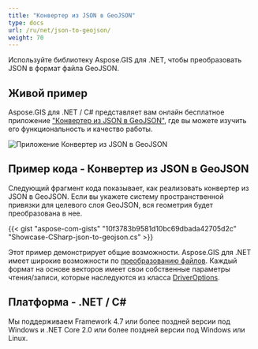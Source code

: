 ```yaml
---
title: "Конвертер из JSON в GeoJSON"
type: docs
url: /ru/net/json-to-geojson/
weight: 70
---
```


Используйте библиотеку Aspose.GIS для .NET, чтобы преобразовать JSON в формат файла GeoJSON.

## **Живой пример**

Aspose.GIS для .NET / C# представляет вам онлайн бесплатное приложение ["Конвертер из JSON в GeoJSON"](https://products.aspose.app/gis/conversion/json-to-geojson), где вы можете изучить его функциональность и качество работы.

![Приложение Конвертер из JSON в GeoJSON](conversion.png)

## **Пример кода - Конвертер из JSON в GeoJSON**

Следующий фрагмент кода показывает, как реализовать конвертер из JSON в GeoJSON. Если вы укажете систему пространственной привязки для целевого слоя GeoJSON, вся геометрия будет преобразована в нее. 

{{< gist "aspose-com-gists" "10f3783b9581d10bc69dbada42705d2c" "Showcase-CSharp-json-to-geojson.cs" >}}

Этот пример демонстрирует общие возможности. Aspose.GIS для .NET имеет широкие возможности по [преобразованию файлов](https://docs.aspose.com/gis/net/vector-layers/). Каждый формат на основе векторов имеет свои собственные параметры чтения/записи, которые наследуются из класса [DriverOptions](https://reference.aspose.com/gis/net/aspose.gis/driveroptions).

## **Платформа - .NET / C#**

Мы поддерживаем Framework 4.7 или более поздней версии под Windows и .NET Core 2.0 или более поздней версии под Windows или Linux.
